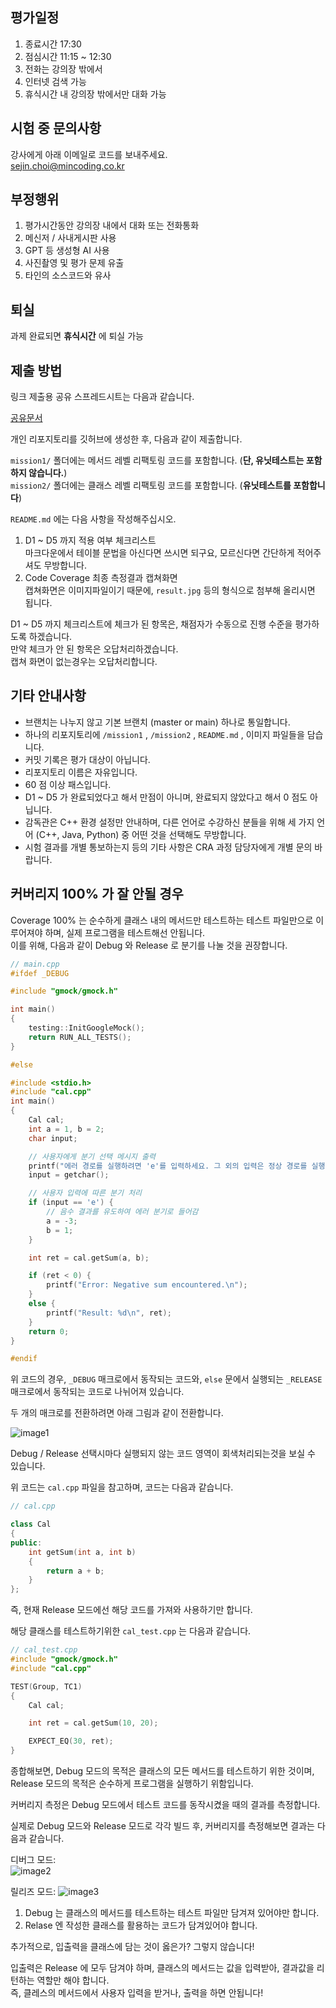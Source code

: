 ## 평가일정  
1. 종료시간 17:30  
2. 점심시간 11:15 ~ 12:30  
3. 전화는 강의장 밖에서  
4. 인터넷 검색 가능  
5. 휴식시간 내 강의장 밖에서만 대화 가능  


## 시험 중 문의사항  
강사에게 아래 이메일로 코드를 보내주세요.  
sejin.choi@mincoding.co.kr  


## 부정행위  
1. 평가시간동안 강의장 내에서 대화 또는 전화통화  
2. 메신저 / 사내게시판 사용  
3. GPT 등 생성형 AI 사용  
4. 사진촬영 및 평가 문제 유출  
5. 타인의 소스코드와 유사  


## 퇴실  
과제 완료되면 **휴식시간** 에 퇴실 가능  


## 제출 방법  
링크 제출용 공유 스프레드시트는 다음과 같습니다.  

[공유문서](https://docs.google.com/spreadsheets/d/1NCux5xvxkCZnvWexqanU4a8VxnoppOuSAxplHCHbas4/edit?usp=sharing)  


개인 리포지토리를 깃허브에 생성한 후, 다음과 같이 제출합니다.  


`mission1/` 폴더에는 메서드 레벨 리팩토링 코드를 포함합니다. (**단, 유닛테스트는 포함하지 않습니다.**)  
`mission2/` 폴더에는 클래스 레벨 리팩토링 코드를 포함합니다. (**유닛테스트를 포함합니다**) 


`README.md` 에는 다음 사항을 작성해주십시오.  
1. D1 ~ D5 까지 적용 여부 체크리스트  
마크다운에서 테이블 문법을 아신다면 쓰시면 되구요, 모르신다면 간단하게 적어주셔도 무방합니다.  
2. Code Coverage 최종 측정결과 캡쳐화면  
캡쳐화면은 이미지파일이기 때문에, `result.jpg` 등의 형식으로 첨부해 올리시면 됩니다.  


D1 ~ D5 까지 체크리스트에 체크가 된 항목은, 채점자가 수동으로 진행 수준을 평가하도록 하겠습니다.  
만약 체크가 안 된 항목은 오답처리하겠습니다.  
캡쳐 화면이 없는경우는 오답처리합니다.  


## 기타 안내사항  
- 브랜치는 나누지 않고 기본 브랜치 (master or main) 하나로 통일합니다.  
- 하나의 리포지토리에 `/mission1` , `/mission2` , `README.md` , 이미지 파일들을 담습니다.  
- 커밋 기록은 평가 대상이 아닙니다.  
- 리포지토리 이름은 자유입니다.  
- 60 점 이상 패스입니다.  
- D1 ~ D5 가 완료되었다고 해서 만점이 아니며, 완료되지 않았다고 해서 0 점도 아닙니다.  
- 감독관은 C++ 환경 설정만 안내하며, 다른 언어로 수강하신 분들을 위해 세 가지 언어 (C++, Java, Python) 중 어떤 것을 선택해도 무방합니다.  
- 시험 결과를 개별 통보하는지 등의 기타 사항은 CRA 과정 담당자에게 개별 문의 바랍니다.  


## 커버리지 100% 가 잘 안될 경우  

Coverage 100% 는 순수하게 클래스 내의 메서드만 테스트하는 테스트 파일만으로 이루어져야 하며, 실제 프로그램을 테스트해선 안됩니다.  
이를 위해, 다음과 같이 Debug 와 Release 로 분기를 나눌 것을 권장합니다.  

```cpp
// main.cpp
#ifdef _DEBUG

#include "gmock/gmock.h"

int main()
{
	testing::InitGoogleMock();
	return RUN_ALL_TESTS();
}

#else

#include <stdio.h>
#include "cal.cpp"
int main()
{
    Cal cal;
    int a = 1, b = 2;
    char input;

    // 사용자에게 분기 선택 메시지 출력
    printf("에러 경로를 실행하려면 'e'를 입력하세요. 그 외의 입력은 정상 경로를 실행합니다: ");
    input = getchar();

    // 사용자 입력에 따른 분기 처리
    if (input == 'e') {
        // 음수 결과를 유도하여 에러 분기로 들어감
        a = -3;
        b = 1;
    }

    int ret = cal.getSum(a, b);

    if (ret < 0) {
        printf("Error: Negative sum encountered.\n");
    }
    else {
        printf("Result: %d\n", ret);
    }
    return 0;
}

#endif
```

위 코드의 경우, `_DEBUG` 매크로에서 동작되는 코드와, `else` 문에서 실행되는 `_RELEASE` 매크로에서 동작되는 코드로 나뉘어져 있습니다.  

두 개의 매크로를 전환하려면 아래 그림과 같이 전환합니다.  

![image1](./imgs/image1.jpg)  

Debug / Release 선택시마다 실행되지 않는 코드 영역이 회색처리되는것을 보실 수 있습니다.  

위 코드는 `cal.cpp` 파일을 참고하며, 코드는 다음과 같습니다.  

```cpp
// cal.cpp

class Cal
{
public:
	int getSum(int a, int b)
	{
		return a + b;
	}
};
```

즉, 현재 Release 모드에선 해당 코드를 가져와 사용하기만 합니다.  

해당 클래스를 테스트하기위한 `cal_test.cpp` 는 다음과 같습니다.  

```cpp
// cal_test.cpp
#include "gmock/gmock.h"
#include "cal.cpp"

TEST(Group, TC1)
{
	Cal cal;

	int ret = cal.getSum(10, 20);

	EXPECT_EQ(30, ret);
}
```

종합해보면, Debug 모드의 목적은 클래스의 모든 메서드를 테스트하기 위한 것이며, Release 모드의 목적은 순수하게 프로그램을 실행하기 위함입니다.  

커버리지 측정은 Debug 모드에서 테스트 코드를 동작시켰을 때의 결과를 측정합니다.

실제로 Debug 모드와 Release 모드로 각각 빌드 후, 커버리지를 측정해보면 결과는 다음과 같습니다.  

디버그 모드:  
![image2](./imgs/image2.jpg)

릴리즈 모드:
![image3](./imgs/image3.jpg)  


1. Debug 는 클래스의 메서드를 테스트하는 테스트 파일만 담겨져 있어야만 합니다.  
2. Relase 엔 작성한 클래스를 활용하는 코드가 담겨있어야 합니다.  

추가적으로, 입출력을 클래스에 담는 것이 옳은가? 그렇지 않습니다!  

입출력은 Release 에 모두 담겨야 하며, 클래스의 메서드는 값을 입력받아, 결과값을 리턴하는 역할만 해야 합니다.  
즉, 클레스의 메서드에서 사용자 입력을 받거나, 출력을 하면 안됩니다!  
